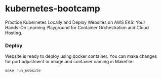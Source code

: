 # kubernetes-bootcamp
Practice Kubernetes Locally and Deploy Websites on AWS EKS: Your Hands-On Learning Playground for Container Orchestration and Cloud Hosting.

### Deploy
Website is ready to deploy using docker container. You can make changes for port adjustment or image and container naming in Makefile.
```
make run_website
```
